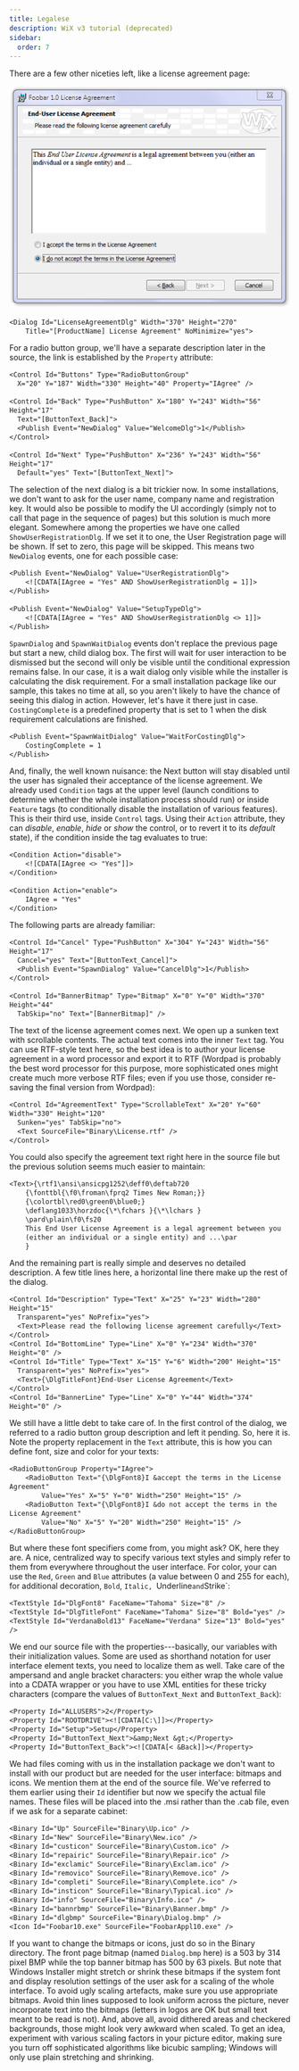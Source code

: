 ```yaml
---
title: Legalese
description: WiX v3 tutorial (deprecated)
sidebar:
  order: 7
---
```


There are a few other niceties left, like a license agreement page:

![LicenseAgreementDlg screenshot](../CustomLicense.png)

    <Dialog Id="LicenseAgreementDlg" Width="370" Height="270"
        Title="[ProductName] License Agreement" NoMinimize="yes">

For a radio button group, we'll have a separate description later in the source, the link is established by the `Property` attribute:

    <Control Id="Buttons" Type="RadioButtonGroup"
      X="20" Y="187" Width="330" Height="40" Property="IAgree" />

    <Control Id="Back" Type="PushButton" X="180" Y="243" Width="56" Height="17"
      Text="[ButtonText_Back]">
      <Publish Event="NewDialog" Value="WelcomeDlg">1</Publish>
    </Control>

    <Control Id="Next" Type="PushButton" X="236" Y="243" Width="56" Height="17"
      Default="yes" Text="[ButtonText_Next]">

The selection of the next dialog is a bit trickier now. In some installations, we don't want to ask for the user name, company name and registration key. It would also be possible to modify the UI accordingly (simply not to call that page in the sequence of pages) but this solution is much more elegant. Somewhere among the properties we have one called `ShowUserRegistrationDlg`. If we set it to one, the User Registration page will be shown. If set to zero, this page will be skipped. This means two `NewDialog` events, one for each possible case:

    <Publish Event="NewDialog" Value="UserRegistrationDlg">
        <![CDATA[IAgree = "Yes" AND ShowUserRegistrationDlg = 1]]>
    </Publish>

    <Publish Event="NewDialog" Value="SetupTypeDlg">
        <![CDATA[IAgree = "Yes" AND ShowUserRegistrationDlg <> 1]]>
    </Publish>

`SpawnDialog` and `SpawnWaitDialog` events don't replace the previous page but start a new, child dialog box. The first will wait for user interaction to be dismissed but the second will only be visible until the conditional expression remains false. In our case, it is a wait dialog only visible while the installer is calculating the disk requirement. For a small installation package like our sample, this takes no time at all, so you aren't likely to have the chance of seeing this dialog in action. However, let's have it there just in case. `CostingComplete` is a predefined property that is set to 1 when the disk requirement calculations are finished.

    <Publish Event="SpawnWaitDialog" Value="WaitForCostingDlg">
        CostingComplete = 1
    </Publish>

And, finally, the well known nuisance: the Next button will stay disabled until the user has signaled their acceptance of the license agreement. We already used `Condition` tags at the upper level (launch conditions to determine whether the whole installation process should run) or inside `Feature` tags (to conditionally disable the installation of various features). This is their third use, inside `Control` tags. Using their `Action` attribute, they can _disable_, _enable_, _hide_ or _show_ the control, or to revert it to its _default_ state), if the condition inside the tag evaluates to true:

    <Condition Action="disable">
        <![CDATA[IAgree <> "Yes"]]>
    </Condition>

    <Condition Action="enable">
        IAgree = "Yes"
    </Condition>

The following parts are already familiar:

    <Control Id="Cancel" Type="PushButton" X="304" Y="243" Width="56" Height="17"
      Cancel="yes" Text="[ButtonText_Cancel]">
      <Publish Event="SpawnDialog" Value="CancelDlg">1</Publish>
    </Control>

    <Control Id="BannerBitmap" Type="Bitmap" X="0" Y="0" Width="370" Height="44"
      TabSkip="no" Text="[BannerBitmap]" />

The text of the license agreement comes next. We open up a sunken text with scrollable contents. The actual text comes into the inner `Text` tag. You can use RTF-style text here, so the best idea is to author your license agreement in a word processor and export it to RTF (Wordpad is probably the best word processor for this purpose, more sophisticated ones might create much more verbose RTF files; even if you use those, consider re-saving the final version from Wordpad):

    <Control Id="AgreementText" Type="ScrollableText" X="20" Y="60" Width="330" Height="120"
      Sunken="yes" TabSkip="no">
      <Text SourceFile="Binary\License.rtf" />
    </Control>

You could also specify the agreement text right here in the source file but the previous solution seems much easier to maintain:

    <Text>{\rtf1\ansi\ansicpg1252\deff0\deftab720
        {\fonttbl{\f0\froman\fprq2 Times New Roman;}}
        {\colortbl\red0\green0\blue0;}
        \deflang1033\horzdoc{\*\fchars }{\*\lchars }
        \pard\plain\f0\fs20
        This End User License Agreement is a legal agreement between you
        (either an individual or a single entity) and ...\par
        }

And the remaining part is really simple and deserves no detailed description. A few title lines here, a horizontal line there make up the rest of the dialog.

    <Control Id="Description" Type="Text" X="25" Y="23" Width="280" Height="15"
      Transparent="yes" NoPrefix="yes">
      <Text>Please read the following license agreement carefully</Text>
    </Control>
    <Control Id="BottomLine" Type="Line" X="0" Y="234" Width="370" Height="0" />
    <Control Id="Title" Type="Text" X="15" Y="6" Width="200" Height="15"
      Transparent="yes" NoPrefix="yes">
      <Text>{\DlgTitleFont}End-User License Agreement</Text>
    </Control>
    <Control Id="BannerLine" Type="Line" X="0" Y="44" Width="374" Height="0" />

We still have a little debt to take care of. In the first control of the dialog, we referred to a radio button group description and left it pending. So, here it is. Note the property replacement in the `Text` attribute, this is how you can define font, size and color for your texts:

    <RadioButtonGroup Property="IAgree">
        <RadioButton Text="{\DlgFont8}I &accept the terms in the License Agreement"
            Value="Yes" X="5" Y="0" Width="250" Height="15" />
        <RadioButton Text="{\DlgFont8}I &do not accept the terms in the License Agreement"
            Value="No" X="5" Y="20" Width="250" Height="15" />
    </RadioButtonGroup>

But where these font specifiers come from, you might ask? OK, here they are. A nice, centralized way to specify various text styles and simply refer to them from everywhere throughout the user interface. For color, your can use the `Red`, `Green` and `Blue` attributes (a value between 0 and 255 for each), for additional decoration, `Bold`, `Italic, `Underline` and `Strike`:

    <TextStyle Id="DlgFont8" FaceName="Tahoma" Size="8" />
    <TextStyle Id="DlgTitleFont" FaceName="Tahoma" Size="8" Bold="yes" />
    <TextStyle Id="VerdanaBold13" FaceName="Verdana" Size="13" Bold="yes" />

We end our source file with the properties---basically, our variables with their initialization values. Some are used as shorthand notation for user interface element texts, you need to localize them as well. Take care of the ampersand and angle bracket characters: you either wrap the whole value into a CDATA wrapper or you have to use XML entities for these tricky characters (compare the values of `ButtonText_Next` and `ButtonText_Back`):

    <Property Id="ALLUSERS">2</Property>
    <Property Id="ROOTDRIVE"><![CDATA[C:\]]></Property>
    <Property Id="Setup">Setup</Property>
    <Property Id="ButtonText_Next">&amp;Next &gt;</Property>
    <Property Id="ButtonText_Back"><![CDATA[< &Back]]></Property>

We had files coming with us in the installation package we don't want to install with our product but are needed for the user interface: bitmaps and icons. We mention them at the end of the source file. We've referred to them earlier using their `Id` identifier but now we specify the actual file names. These files will be placed into the .msi rather than the .cab file, even if we ask for a separate cabinet:

    <Binary Id="Up" SourceFile="Binary\Up.ico" />
    <Binary Id="New" SourceFile="Binary\New.ico" />
    <Binary Id="custicon" SourceFile="Binary\Custom.ico" />
    <Binary Id="repairic" SourceFile="Binary\Repair.ico" />
    <Binary Id="exclamic" SourceFile="Binary\Exclam.ico" />
    <Binary Id="removico" SourceFile="Binary\Remove.ico" />
    <Binary Id="completi" SourceFile="Binary\Complete.ico" />
    <Binary Id="insticon" SourceFile="Binary\Typical.ico" />
    <Binary Id="info" SourceFile="Binary\Info.ico" />
    <Binary Id="bannrbmp" SourceFile="Binary\Banner.bmp" />
    <Binary Id="dlgbmp" SourceFile="Binary\Dialog.bmp" />
    <Icon Id="Foobar10.exe" SourceFile="FoobarAppl10.exe" />

If you want to change the bitmaps or icons, just do so in the Binary directory. The front page bitmap (named `Dialog.bmp` here) is a 503 by 314 pixel BMP while the top banner bitmap has 500 by 63 pixels. But note that Windows Installer might stretch or shrink these bitmaps if the system font and display resolution settings of the user ask for a scaling of the whole interface. To avoid ugly scaling artefacts, make sure you use appropriate bitmaps. Avoid thin lines supposed to look uniform across the picture, never incorporate text into the bitmaps (letters in logos are OK but small text meant to be read is not). And, above all, avoid dithered areas and checkered backgrounds, those might look very awkward when scaled. To get an idea, experiment with various scaling factors in your picture editor, making sure you turn off sophisticated algorithms like bicubic sampling; Windows will only use plain stretching and shrinking.
